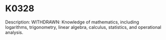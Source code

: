 # K0328
Description: WITHDRAWN: Knowledge of mathematics, including logarithms, trigonometry, linear algebra, calculus, statistics, and operational analysis.
